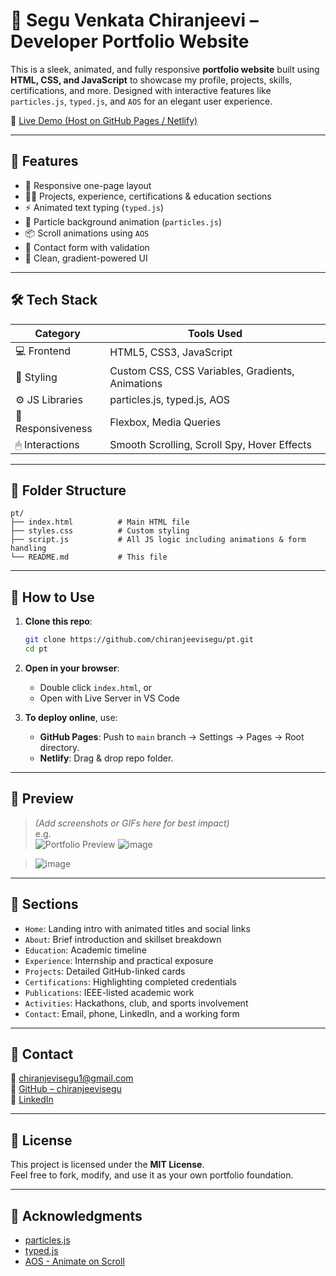 # 🌟 Segu Venkata Chiranjeevi – Developer Portfolio Website

This is a sleek, animated, and fully responsive **portfolio website** built using **HTML, CSS, and JavaScript** to showcase my profile, projects, skills, certifications, and more. Designed with interactive features like `particles.js`, `typed.js`, and `AOS` for an elegant user experience.

🔗 [Live Demo (Host on GitHub Pages / Netlify)](https://6850318308ec025a32f58a36--effortless-starburst-f08684.netlify.app/)

---

## 📌 Features

- 🎯 Responsive one-page layout
- 👨‍💻 Projects, experience, certifications & education sections
- ⚡ Animated text typing (`typed.js`)
- 🎇 Particle background animation (`particles.js`)
- 📦 Scroll animations using `AOS`
- 📧 Contact form with validation
- 🌙 Clean, gradient-powered UI

---

## 🛠️ Tech Stack

| Category        | Tools Used                                          |
|----------------|------------------------------------------------------|
| 💻 Frontend     | HTML5, CSS3, JavaScript                             |
| 🎨 Styling      | Custom CSS, CSS Variables, Gradients, Animations    |
| ⚙️ JS Libraries  | particles.js, typed.js, AOS                         |
| 📱 Responsiveness | Flexbox, Media Queries                             |
| 🖱 Interactions  | Smooth Scrolling, Scroll Spy, Hover Effects         |

---

## 🧱 Folder Structure

```
pt/
├── index.html          # Main HTML file
├── styles.css          # Custom styling
├── script.js           # All JS logic including animations & form handling
└── README.md           # This file
```

---

## 🚀 How to Use

1. **Clone this repo**:
   ```bash
   git clone https://github.com/chiranjeevisegu/pt.git
   cd pt
   ```

2. **Open in your browser**:
   - Double click `index.html`, or
   - Open with Live Server in VS Code

3. **To deploy online**, use:
   - **GitHub Pages**: Push to `main` branch → Settings → Pages → Root directory.
   - **Netlify**: Drag & drop repo folder.

---

## 📸 Preview

> *(Add screenshots or GIFs here for best impact)*  
> e.g.  
> ![Portfolio Preview](./assets/preview.png)
![image](https://github.com/user-attachments/assets/1c176aa3-9a9e-48b3-88ea-4c4ed7021d70)

> ![image](https://github.com/user-attachments/assets/a0d47568-faa5-47d7-9c62-b6f16d958d89)



---

## 📂 Sections

- `Home`: Landing intro with animated titles and social links
- `About`: Brief introduction and skillset breakdown
- `Education`: Academic timeline
- `Experience`: Internship and practical exposure
- `Projects`: Detailed GitHub-linked cards
- `Certifications`: Highlighting completed credentials
- `Publications`: IEEE-listed academic work
- `Activities`: Hackathons, club, and sports involvement
- `Contact`: Email, phone, LinkedIn, and a working form

---

## 💬 Contact

📧 [chiranjevisegu1@gmail.com](mailto:chiranjevisegu1@gmail.com)  
🔗 [GitHub – chiranjeevisegu](https://github.com/chiranjeevisegu)  
🔗 [LinkedIn](https://www.linkedin.com/in/venkatachiranjeevi-segu-84290025b/)

---

## 📃 License

This project is licensed under the **MIT License**.  
Feel free to fork, modify, and use it as your own portfolio foundation.

---

## 🙌 Acknowledgments

- [particles.js](https://vincentgarreau.com/particles.js/)
- [typed.js](https://github.com/mattboldt/typed.js/)
- [AOS - Animate on Scroll](https://michalsnik.github.io/aos/)
